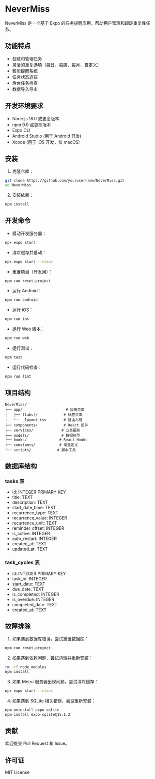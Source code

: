 # NeverMiss

NeverMiss 是一个基于 Expo 的任务提醒应用，帮助用户管理和跟踪重复性任务。

## 功能特点

- 创建和管理任务
- 灵活的重复选项（每日、每周、每月、自定义）
- 智能提醒系统
- 任务状态追踪
- 后台任务检查
- 数据导入导出

## 开发环境要求

- Node.js 18.0 或更高版本
- npm 9.0 或更高版本
- Expo CLI
- Android Studio (用于 Android 开发)
- Xcode (用于 iOS 开发，仅 macOS)

## 安装

1. 克隆仓库：
```bash
git clone https://github.com/yourusername/NeverMiss.git
cd NeverMiss
```

2. 安装依赖：
```bash
npm install
```

## 开发命令

- 启动开发服务器：
```bash
npx expo start
```

- 清除缓存并启动：
```bash
npx expo start --clear
```

- 重置项目（开发用）：
```bash
npm run reset-project
```

- 运行 Android：
```bash
npm run android
```

- 运行 iOS：
```bash
npm run ios
```

- 运行 Web 版本：
```bash
npm run web
```

- 运行测试：
```bash
npm test
```

- 运行代码检查：
```bash
npm run lint
```

## 项目结构

```
NeverMiss/
├── app/                    # 应用页面
│   ├── (tabs)/            # 标签页面
│   └── _layout.tsx        # 路由布局
├── components/            # React 组件
├── services/             # 业务服务
├── models/               # 数据模型
├── hooks/               # React Hooks
├── constants/           # 常量定义
└── scripts/            # 脚本工具
```

## 数据库结构

### tasks 表
- id: INTEGER PRIMARY KEY
- title: TEXT
- description: TEXT
- start_date_time: TEXT
- recurrence_type: TEXT
- recurrence_value: INTEGER
- recurrence_unit: TEXT
- reminder_offset: INTEGER
- is_active: INTEGER
- auto_restart: INTEGER
- created_at: TEXT
- updated_at: TEXT

### task_cycles 表
- id: INTEGER PRIMARY KEY
- task_id: INTEGER
- start_date: TEXT
- due_date: TEXT
- is_completed: INTEGER
- is_overdue: INTEGER
- completed_date: TEXT
- created_at: TEXT

## 故障排除

1. 如果遇到数据库错误，尝试重置数据库：
```bash
npm run reset-project
```

2. 如果遇到依赖问题，尝试清理并重新安装：
```bash
rm -rf node_modules
npm install
```

3. 如果 Metro 服务器出现问题，尝试清除缓存：
```bash
npx expo start --clear
```

4. 如果遇到 SQLite 相关错误，尝试重新安装：
```bash
npm uninstall expo-sqlite
npm install expo-sqlite@15.1.2
```

## 贡献

欢迎提交 Pull Request 和 Issue。

## 许可证

MIT License 

